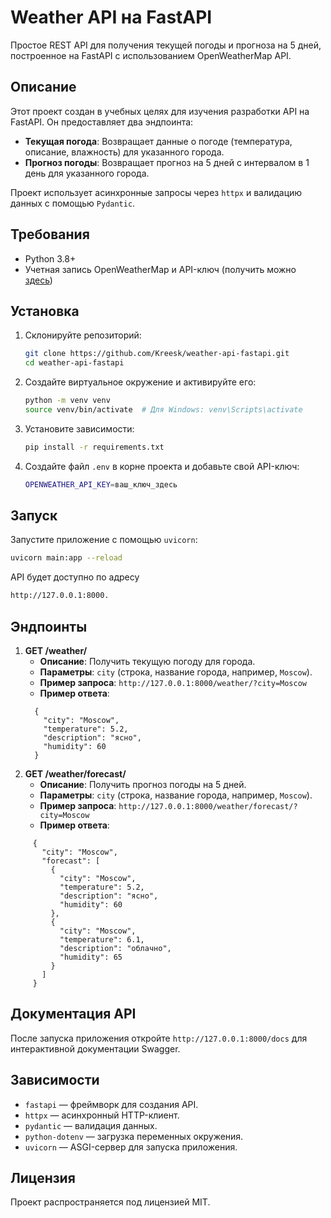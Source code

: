 # Weather API на FastAPI

Простое REST API для получения текущей погоды и прогноза на 5 дней, построенное на FastAPI с использованием OpenWeatherMap API.

## Описание
Этот проект создан в учебных целях для изучения разработки API на FastAPI. Он предоставляет два эндпоинта:
- **Текущая погода**: Возвращает данные о погоде (температура, описание, влажность) для указанного города.
- **Прогноз погоды**: Возвращает прогноз на 5 дней с интервалом в 1 день для указанного города.

Проект использует асинхронные запросы через `httpx` и валидацию данных с помощью `Pydantic`.

## Требования
- Python 3.8+
- Учетная запись OpenWeatherMap и API-ключ (получить можно [здесь](https://openweathermap.org/api))

## Установка
1. Склонируйте репозиторий:
   ```bash
   git clone https://github.com/Kreesk/weather-api-fastapi.git
   cd weather-api-fastapi
   ```
2. Создайте виртуальное окружение и активируйте его:
   ```bash
   python -m venv venv
   source venv/bin/activate  # Для Windows: venv\Scripts\activate
   ```
3. Установите зависимости:
   ```bash
   pip install -r requirements.txt
   ```
4. Создайте файл `.env` в корне проекта и добавьте свой API-ключ:
   ```bash
   OPENWEATHER_API_KEY=ваш_ключ_здесь
   ```

## Запуск
Запустите приложение с помощью `uvicorn`:
```bash
uvicorn main:app --reload
```
API будет доступно по адресу 
```bash
http://127.0.0.1:8000.
```
## Эндпоинты
1. **GET /weather/**  
   - **Описание**: Получить текущую погоду для города.
   - **Параметры**: `city` (строка, название города, например, `Moscow`).
   - **Пример запроса**: `http://127.0.0.1:8000/weather/?city=Moscow`
   - **Пример ответа**:
   ```
     {
       "city": "Moscow",
       "temperature": 5.2,
       "description": "ясно",
       "humidity": 60
     }
   ```
2. **GET /weather/forecast/**  
   - **Описание**: Получить прогноз погоды на 5 дней.
   - **Параметры**: `city` (строка, название города, например, `Moscow`).
   - **Пример запроса**: `http://127.0.0.1:8000/weather/forecast/?city=Moscow`
   - **Пример ответа**:
```
     {
       "city": "Moscow",
       "forecast": [
         {
           "city": "Moscow",
           "temperature": 5.2,
           "description": "ясно",
           "humidity": 60
         },
         {
           "city": "Moscow",
           "temperature": 6.1,
           "description": "облачно",
           "humidity": 65
         }
       ]
     }
```
## Документация API
После запуска приложения откройте `http://127.0.0.1:8000/docs` для интерактивной документации Swagger.

## Зависимости
- `fastapi` — фреймворк для создания API.
- `httpx` — асинхронный HTTP-клиент.
- `pydantic` — валидация данных.
- `python-dotenv` — загрузка переменных окружения.
- `uvicorn` — ASGI-сервер для запуска приложения.

## Лицензия
Проект распространяется под лицензией MIT.
